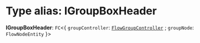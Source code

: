 # Type alias: IGroupBoxHeader

**IGroupBoxHeader**: `FC`<{ `groupController`: [`FlowGroupController`](/auto-docs/group-plugin/classes/FlowGroupController.md) ; `groupNode`: `FlowNodeEntity`  }>
